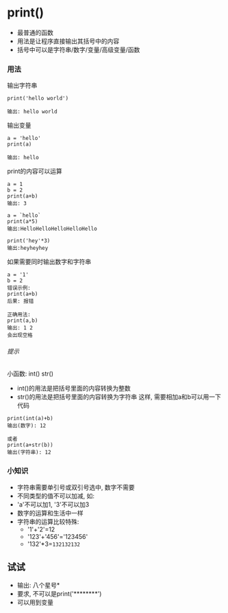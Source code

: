 # print()
- 最普通的函数
- 用法是让程序直接输出其括号中的内容
- 括号中可以是字符串/数字/变量/高级变量/函数
### 用法
输出字符串
```
print('hello world')

输出: hello world
```
输出变量
```
a = 'hello'
print(a)

输出: hello
```
print的内容可以运算
```
a = 1
b = 2
print(a+b)
输出: 3

a = `hello`
print(a*5)
输出:HelloHelloHelloHelloHello

print('hey'*3)
输出:heyheyhey
```
如果需要同时输出数字和字符串
```
a = '1'
b = 2
错误示例:
print(a+b)
后果: 报错

正确用法:
print(a,b)
输出: 1 2
会出现空格
```
###### 提示
小函数: int() str()
- int()的用法是把括号里面的内容转换为整数
- str()的用法是把括号里面的内容转换为字符串
这样, 需要相加a和b可以用一下代码
```
print(int(a)+b)
输出(数字): 12

或者
print(a+str(b))
输出(字符串): 12
```
### 小知识
- 字符串需要单引号或双引号选中, 数字不需要
- 不同类型的值不可以加减, 如:
- 'a'不可以加1, '3'不可以加3
- 数字的运算和生活中一样
- 字符串的运算比较特殊:
  - '1'+'2'=12
  - '123'+'456'='123456'
  - '132'*3=`132132132`
## 试试
- 输出: 八个星号*
- 要求, 不可以是print('********')
- 可以用到变量
